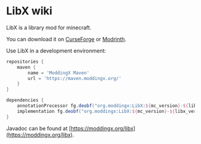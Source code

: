 # LibX wiki

LibX is a library mod for minecraft.

You can download it on [CurseForge](https://www.curseforge.com/minecraft/mc-mods/libx) or [Modrinth](https://modrinth.com/mod/libx).

Use LibX in a development environment:

```groovy
repositories {
    maven {
        name = 'ModdingX Maven'
        url = 'https://maven.moddingx.org/'
    }
}

dependencies {
    annotationProcessor fg.deobf("org.moddingx:LibX:${mc_version}-${libx_version}")
    implementation fg.deobf("org.moddingx:LibX:${mc_version}-${libx_version}")
}
```

Javadoc can be found at [https://moddingx.org/libx](https://moddingx.org/libx).
